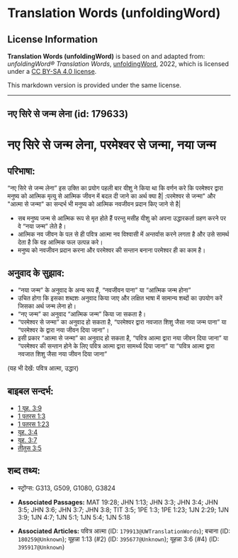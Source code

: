 # Translation Words (unfoldingWord)

## License Information

**Translation Words (unfoldingWord)** is based on and adapted from: _unfoldingWord® Translation Words_, [unfoldingWord](https://unfoldingword.org/utw), 2022, which is licensed under a [CC BY-SA 4.0 license](https://creativecommons.org/licenses/by-sa/4.0/legalcode.en).

This markdown version is provided under the same license.



--------------------------------

## नए सिरे से जन्म लेना (id: 179633)

नए सिरे से जन्म लेना, परमेश्‍वर से जन्मा, नया जन्म
==================================================

परिभाषा:
--------

“नए सिरे से जन्म लेना” इस उक्ति का प्रयोग पहली बार यीशु ने किया था कि वर्णन करे कि परमेश्वर द्वारा मनुष्य को आत्मिक मृत्यु से आत्मिक जीवन में बदल दी जाने का अर्थ क्या है\| :परमेश्वर से जन्मा" और "आत्मा से जन्मा" का सन्दर्भ भी मनुष्य को आत्मिक नवजीवन प्रदान किए जाने से है\|

* सब मनुष्य जन्म से आत्मिक रूप से मृत होते हैं परन्तु मसीह यीशु को अपना उद्धारकर्ता ग्रहण करने पर वे “नया जन्म” लेते है।
* आत्मिक नव जीवन के पल से ही पवित्र आत्मा नव विश्वासी में अन्तर्वास करने लगता है और उसे सामर्थ देता है कि वह आत्मिक फल उत्पन्न करे।
* मनुष्य को नवजीवन प्रदान करना और परमेश्वर की सन्तान बनाना परमेश्वर ही का काम है।

अनुवाद के सुझाव:
----------------

* “नया जन्म” के अनुवाद के अन्य रूप हैं, “नवजीवन पाना” या “आत्मिक जन्म होना”
* उचित होगा कि इसका शब्दशः अनुवाद किया जाए और लक्षित भाषा में सामान्य शब्दों का उपयोग करें जिसका अर्थ जन्म लेना हो।
* “नए जन्म” का अनुवाद “आत्मिक जन्म” किया जा सकता है।
* “परमेश्वर से जन्मा” का अनुवाद हो सकता है, “परमेश्वर द्वारा नवजात शिशु जैसा नया जन्म पाना” या “परमेश्वर के द्वारा नया जीवन दिया जाना”।
* इसी प्रकार “आत्मा से जन्मा” का अनुवाद हो सकता है, “पवित्र आत्मा द्वारा नया जीवन दिया जाना” या “परमेश्वर की सन्तान होने के लिए पवित्र आत्मा द्वारा सामर्थ्य दिया जाना” या “पवित्र आत्मा द्वारा नवजात शिशु जैसा नया जीवन दिया जाना”

(यह भी देखें: पवित्र आत्मा, उद्धार)

बाइबल सन्दर्भ:
--------------

* [1 यूह. 3:9](https://ref.ly/1John0:0)
* [1 पतरस 1:3](https://ref.ly/1Pet0:0)
* [1 पतरस 1:23](https://ref.ly/1Pet0:0)
* [यूह. 3:4](https://ref.ly/John3:4)
* [यूह. 3:7](https://ref.ly/John3:7)
* [तीतुस 3:5](https://ref.ly/Titus3:5)

शब्द तथ्य:
----------

* स्ट्रोंग्स: G313, G509, G1080, G3824

* **Associated Passages:** MAT 19:28; JHN 1:13; JHN 3:3; JHN 3:4; JHN 3:5; JHN 3:6; JHN 3:7; JHN 3:8; TIT 3:5; 1PE 1:3; 1PE 1:23; 1JN 2:29; 1JN 3:9; 1JN 4:7; 1JN 5:1; 1JN 5:4; 1JN 5:18
* **Associated Articles:** पवित्र आत्मा (ID: `179913@UWTranslationWords`); बचाना (ID: `180259@Unknown`); यूहन्ना 1:13 (#2) (ID: `395677@Unknown`); यूहन्ना 3:6 (#4) (ID: `395917@Unknown`)

